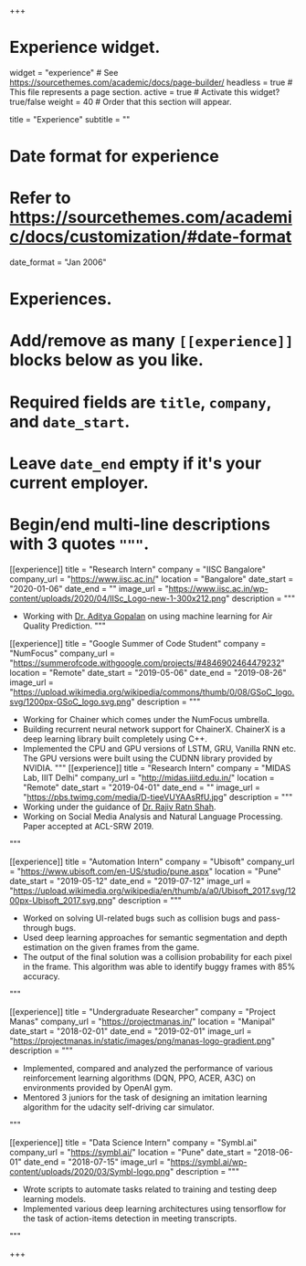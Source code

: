 +++
# Experience widget.
widget = "experience"  # See https://sourcethemes.com/academic/docs/page-builder/
headless = true  # This file represents a page section.
active = true  # Activate this widget? true/false
weight = 40  # Order that this section will appear.

title = "Experience"
subtitle = ""

# Date format for experience
#   Refer to https://sourcethemes.com/academic/docs/customization/#date-format
date_format = "Jan 2006"

# Experiences.
#   Add/remove as many `[[experience]]` blocks below as you like.
#   Required fields are `title`, `company`, and `date_start`.
#   Leave `date_end` empty if it's your current employer.
#   Begin/end multi-line descriptions with 3 quotes `"""`.
[[experience]]
  title = "Research Intern"
  company = "IISC Bangalore"
  company_url = "https://www.iisc.ac.in/"
  location = "Bangalore"
  date_start = "2020-01-06"
  date_end = ""
  image_url = "https://www.iisc.ac.in/wp-content/uploads/2020/04/IISc_Logo-new-1-300x212.png"
  description = """
  
  
  * Working with <a href = "https://ece.iisc.ac.in/~aditya/index.html" target="_blank">Dr. Aditya Gopalan</a> on using machine learning for Air Quality Prediction.
  """

[[experience]]
  title = "Google Summer of Code Student"
  company = "NumFocus"
  company_url = "https://summerofcode.withgoogle.com/projects/#4846902464479232"
  location = "Remote"
  date_start = "2019-05-06"
  date_end = "2019-08-26"
  image_url = "https://upload.wikimedia.org/wikipedia/commons/thumb/0/08/GSoC_logo.svg/1200px-GSoC_logo.svg.png"
  description = """
  
  
  * Working for Chainer which comes under the NumFocus umbrella.
  * Building recurrent neural network support for ChainerX. ChainerX is a deep learning library built completely using C++.
  * Implemented the CPU and GPU versions of LSTM, GRU, Vanilla RNN etc. The GPU versions were built using the CUDNN library provided by NVIDIA.
  """
[[experience]]
  title = "Research Intern"
  company = "MIDAS Lab, IIIT Delhi"
  company_url = "http://midas.iiitd.edu.in/"
  location = "Remote"
  date_start = "2019-04-01"
  date_end = ""
  image_url = "https://pbs.twimg.com/media/D-tieeVUYAAsRfU.jpg"
  description = """
  * Working under the guidance of <a href = "http://faculty.iiitd.ac.in/~rajivratn/" target="_blank">Dr. Rajiv Ratn Shah</a>.
  * Working on Social Media Analysis and Natural Language Processing. Paper accepted at ACL-SRW 2019.

  """

[[experience]]
  title = "Automation Intern"
  company = "Ubisoft"
  company_url = "https://www.ubisoft.com/en-US/studio/pune.aspx"
  location = "Pune"
  date_start = "2019-05-12"
  date_end = "2019-07-12"
  image_url = "https://upload.wikimedia.org/wikipedia/en/thumb/a/a0/Ubisoft_2017.svg/1200px-Ubisoft_2017.svg.png"
  description = """
  * Worked on solving UI-related bugs such as collision bugs and pass-through bugs.
  * Used deep learning approaches for semantic segmentation and depth estimation on the given frames from the game.
  * The output of the final solution was a collision probability for each pixel in the frame. This algorithm was able to identify buggy frames with 85% accuracy.

  """

[[experience]]
  title = "Undergraduate Researcher"
  company = "Project Manas"
  company_url = "https://projectmanas.in/"
  location = "Manipal"
  date_start = "2018-02-01"
  date_end = "2019-02-01"
  image_url = "https://projectmanas.in/static/images/png/manas-logo-gradient.png"
  description = """
  * Implemented, compared and analyzed the performance of various reinforcement learning algorithms (DQN, PPO, ACER, A3C) on environments provided by OpenAI gym.
  * Mentored 3 juniors for the task of designing an imitation learning algorithm for the udacity self-driving car simulator.

  """

[[experience]]
  title = "Data Science Intern"
  company = "Symbl.ai"
  company_url = "https://symbl.ai/"
  location = "Pune"
  date_start = "2018-06-01"
  date_end = "2018-07-15"
  image_url = "https://symbl.ai/wp-content/uploads/2020/03/Symbl-logo.png"
  description = """
  * Wrote scripts to automate tasks related to training and testing deep learning models.
  * Implemented various deep learning architectures using tensorflow for the task of action-items detection in meeting transcripts.

  """


+++
